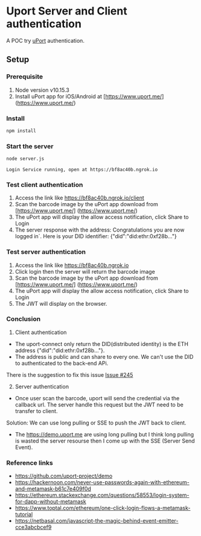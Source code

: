 # Uport Server and Client authentication

A POC try [uPort](https://www.uport.me/) authentication.

## Setup

### Prerequisite

1. Node version v10.15.3
2. Install uPort app for iOS/Android at [https://www.uport.me/] (https://www.uport.me/)

### Install

``` bash
npm install
```

### Start the server

``` bash
node server.js
```

``` console
Login Service running, open at https://bf8ac40b.ngrok.io
```

### Test client authentication

1. Access the link like https://bf8ac40b.ngrok.io/client
2. Scan the barcode image by the uPort app download from [https://www.uport.me/] (https://www.uport.me/)
3. The uPort app will display the allow access notification, click Share to Login
4. The server response with the address: Congratulations you are now logged in`. Here is your DID identifier: {"did":"did:ethr:0xf28b..."}

### Test server authentication

1. Access the link like https://bf8ac40b.ngrok.io
2. Click login then the server will return the barcode image
3. Scan the barcode image by the uPort app download from [https://www.uport.me/] (https://www.uport.me/)
4. The uPort app will display the allow access notification, click Share to Login
5. The JWT will display on the browser.

### Conclusion

1. Client authentication

* The uport-connect only return the DID(distributed identity) is the ETH address {"did":"did:ethr:0xf28b..."}.
* The address is public and can share to every one. We can't use the DID to authenticated to the back-end APi.

There is the suggestion to fix this issue [Issue #245](https://github.com/uport-project/uport-connect/issues/245)

2. Server authentication

* Once user scan the barcode, uport will send the credential via the callback url. The server handle this request but the JWT need to be transfer to client.

Solution: We can use long pulling or SSE to push the JWT back to client.

* The https://demo.uport.me are using long pulling but I think long pulling is wasted the server resourse then I come up with the SSE (Server Send Event).

### Reference links

* https://github.com/uport-project/demo
* https://hackernoon.com/never-use-passwords-again-with-ethereum-and-metamask-b61c7e409f0d
* https://ethereum.stackexchange.com/questions/58553/login-system-for-dapp-without-metamask
* https://www.toptal.com/ethereum/one-click-login-flows-a-metamask-tutorial
* https://netbasal.com/javascript-the-magic-behind-event-emitter-cce3abcbcef9
